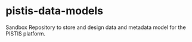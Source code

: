 # pistis-data-models
Sandbox Repository to store and design data and metadata model for the PISTIS platform.
